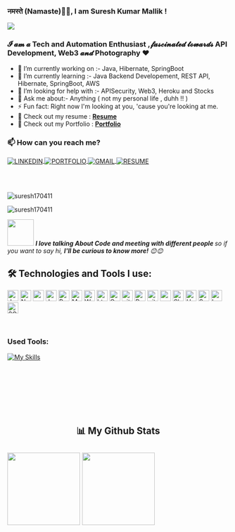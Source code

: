 <!-- ## Hey <img src="https://github.com/TheDudeThatCode/TheDudeThatCode/blob/master/Assets/Hi.gif" width="29">, I'm [Suresh!](https://suresh170411.github.io/)  -->

### नमस्ते (Namaste)🙏🏻, I am Suresh Kumar Mallik !

<a href="https://github.com/durgeshrai633/readme-typing-svg"><img src="https://readme-typing-svg.herokuapp.com?lines=Java+Backend+Developer;&center=true&width=400&height=40"></a>
### 𝓘 𝓪𝓶 𝓪  Tech and Automation Enthusiast ,𝓯𝓪𝓼𝓬𝓲𝓷𝓪𝓽𝓮𝓭  𝓽𝓸𝔀𝓪𝓻𝓭𝓼  API Development, Web3 𝓪𝓷𝓭 Photography ❤️

- 🔭 I’m currently working on :- Java, Hibernate, SpringBoot
- 🌱 I’m currently learning :- Java Backend Developement, REST API, Hibernate, SpringBoot, AWS
- 🤔 I’m looking for help with :- APISecurity, Web3, Heroku and Stocks
- 💬 Ask me about:- Anything ( not my personal life , duhh !! )
- ⚡ Fun fact:  Right now I'm looking at you, 'cause you're looking at me.
- 📄 Check out my resume : **[Resume](https://drive.google.com/file/d/1RGKv8ZyLxQ9zvgja8Qm6qNgG_Au5USIM/view?usp=sharing)**
- 📑 Check out my Portfolio : **[Portfolio](https://suresh170411.github.io/)**
### 📫 How can you reach me?

<p align="left">
    <a href="https://www.linkedin.com/in/suresh-kumar-mallik-7193b4233?lipi=urn%3Ali%3Apage%3Ad_flagship3_profile_view_base_contact_details%3BrovONgGZTXWjDexRRKohIA%3D%3D">
        <img align="center" src="https://img.shields.io/badge/LinkedIn-0077B5?style=for-the-badge&logo=linkedin&logoColor=white" alt="LINKEDIN" />
    </a>
    <a href="https://suresh170411.github.io/">
        <img align="center" src="https://img.shields.io/badge/Portfolio-18A303?style=for-the-badge&logo=ionic&logoColor=white" alt="PORTFOLIO" />
    </a>
    <a title="suresh.20fk@gmail.com" href="mailto:rushivenketesh@gmail.com">
        <img align="center" src="https://img.shields.io/badge/Gmail-D14836?style=for-the-badge&logo=gmail&logoColor=white" alt="GMAIL" />
    </a>
    <a title="Suresh_Kumar_Mallik_Resume" href="https://drive.google.com/file/d/1RGKv8ZyLxQ9zvgja8Qm6qNgG_Au5USIM/view?usp=sharing">
        <img align="center" src="https://img.shields.io/badge/Resume-F7B93E?style=for-the-badge&logo=Resume&logoColor=white" alt="RESUME" />
    </a>
</p>
<br></br>

<p align="left"> <img src="https://komarev.com/ghpvc/?username=suresh170411&label=Profile%20views&color=0e75b6&style=flat-square" alt="suresh170411" /> </p>
<p> <img src="https://img.shields.io/github/followers/suresh170411?style=social" alt="suresh170411" /> </p>

<img src="https://media.giphy.com/media/LnQjpWaON8nhr21vNW/giphy.gif" width="60">
<em><b>I love talking About Code and meeting with different people </b>so if you want to say hi, <b> I'll be curious to know more!</b> 😊😊</em>


## 🛠️ Technologies and Tools I use:

<p>
<img alt="Javascript" src="https://img.shields.io/badge/JavaScript-323330?style=for-the-badge&logo=javascript&logoColor=F7DF1E"  height="25px"/>

<img alt="Nodejs" src="https://img.shields.io/badge/Node.js-339933?style=for-the-badge&logo=nodedotjs&logoColor=white"  height="25px"/>
<img alt="npm" src="https://img.shields.io/badge/NPM-323330.svg?style=for-the-badge&logo=npm&logoColor=white" height="25px"/>


<img alt="Java" src="https://img.shields.io/badge/JAVA-F7B93E?style=for-the-badge&logo=java&logoColor=white" height="25px"/>
<img alt="Bootstrap" src="https://img.shields.io/badge/Bootstrap-563D7C?style=for-the-badge&logo=bootstrap&logoColor=white" height="25px"/>
<img alt="Material UI" src="https://img.shields.io/badge/Material--UI-0081CB?style=for-the-badge&logo=material-ui&logoColor=white" height="25px"/>

<img alt="Web API FastAPI" src="https://img.shields.io/badge/fastapi-109989?style=for-the-badge&logo=FASTAPI&logoColor=white" height="25px"/>


<img alt="html5" src="https://img.shields.io/badge/HTML5-E34F26?style=for-the-badge&logo=html5&logoColor=white" height="25px"/>
<img alt="Css3" src="https://img.shields.io/badge/CSS3-1572B6?style=for-the-badge&logo=css3&logoColor=white" height="25px"/>
<img alt="git" src="https://img.shields.io/badge/-Git-F05032?style=flat-square&logo=git&logoColor=white" height="25px"/>

<img alt="Prettier" src="https://img.shields.io/badge/-Prettier-F7B93E?style=flat-square&logo=prettier&logoColor=white" height="25px"/>
<img alt="github actions" src="https://img.shields.io/badge/-Github_Actions-2088FF?style=flat-square&logo=github-actions&logoColor=white" height="25px"/>
<img alt="postman" src="https://img.shields.io/badge/Postman-FF6C37?style=for-the-badge&logo=Postman&logoColor=white" height="25px"/>
<img alt="Sb" src="https://img.shields.io/badge/Spring Boot-339933?style=for-the-badge&logo=Springboot&logoColor=white" height="25px"/>
<img alt="Hybernate" src="https://img.shields.io/badge/Hybernate-323330?style=for-the-badge&logo=Hybernate&logoColor=F7DF1E"  height="25px"/>
<img alt="Swagger" src="https://img.shields.io/badge/Swagger-339933?style=for-the-badge&logo=Swagger&logoColor=white" height="25px"/>
<img alt="Lombok" src="https://img.shields.io/badge/-Lombok-F05032?style=flat-square&logo=Lombok&logoColor=white" height="25px"/>
<img alt="SQL" src="https://img.shields.io/badge/-MySQL-2088FF?style=flat-square&logo=MySQL&logoColor=white" height="25px"/>
</p>

<br/>

### Used Tools:

[![My Skills](https://skills.thijs.gg/icons?i=spring,hibernate,maven,mysql,aws,git,vscode,netlify,postman,swagger,lombok)](https://skills.thijs.gg)


<br />
<br />
<br />
<br />
<br><br>
<h2 align="center">📊 My Github Stats<h2>
<div>
  <p align="left"> 
   <img height="165em" src="https://github-readme-streak-stats.herokuapp.com/?user=suresh170411&show_icons=true&hide_border=true&&count_private=true&include_all_commits=true"/>  
          <img height="165em" src="https://github-readme-stats.vercel.app/api?username=suresh170411&show_icons=true&hide_border=true&&count_private=true&include_all_commits=true" />
</p>
<div>
  </br>
  


  




